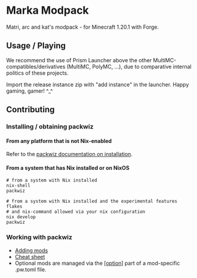 # Marka Modpack
Matri, arc and kat's modpack - for Minecraft 1.20.1 with Forge.

## Usage / Playing

We recommend the use of Prism Launcher above the other MultiMC-compatibles/derivatives (MultiMC, PolyMC, ...), due to comparative internal politics of these projects.

Import the release instance zip with "add instance" in the launcher. Happy gaming, gamer! ^_^

## Contributing

### Installing / obtaining packwiz

#### From any platform that is not Nix-enabled

Refer to the [packwiz documentation on installation](https://packwiz.infra.link/installation/).

#### From a system that has Nix installed or on NixOS

```commandline
# from a system with Nix installed
nix-shell
packwiz

# from a system with Nix installed and the experimental features flakes
# and nix-command allowed via your nix configuration
nix develop
packwiz
```

### Working with packwiz

* [Adding mods](https://packwiz.infra.link/tutorials/creating/adding-mods/)
* [Cheat sheet](https://packwiz.infra.link/tutorials/creating/getting-started/#cheat-sheet)
* Optional mods are managed via the [[option]](https://packwiz.infra.link/reference/pack-format/mod-toml/#option) part of a mod-specific .pw.toml file.